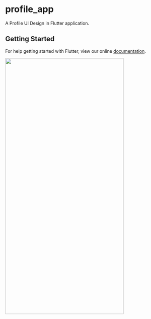 # profile_app

A Profile UI Design in Flutter application.

## Getting Started

For help getting started with Flutter, view our online
[documentation](https://flutter.io/).

<img src="https://github.com/zmqgithub/profile_app/blob/master/image_a.png" width="376" height="815" />

